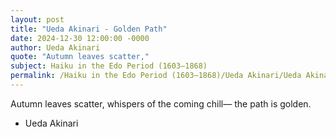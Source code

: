 ```yaml
---
layout: post
title: "Ueda Akinari - Golden Path"
date: 2024-12-30 12:00:00 -0000
author: Ueda Akinari
quote: "Autumn leaves scatter,"
subject: Haiku in the Edo Period (1603–1868)
permalink: /Haiku in the Edo Period (1603–1868)/Ueda Akinari/Ueda Akinari - Golden Path
---
```


Autumn leaves scatter,
whispers of the coming chill—
the path is golden.

- Ueda Akinari
